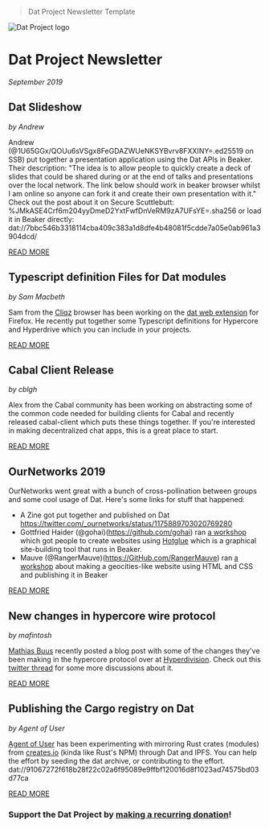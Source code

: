 > Dat Project Newsletter Template

![Dat Project logo](https://datproject.org/public/img/dat-logo.png)
# Dat Project Newsletter
_September 2019_

## Dat Slideshow
_by Andrew_

Andrew (@1U65GGx/QOUu6sVSgx8FeGDAZWUeNKSYBvrv8FXXINY=.ed25519 on SSB) put together a presentation application using the Dat APIs in Beaker. Their description: "The idea is to allow people to quickly create a deck of slides that could be shared during or at the end of talks and presentations over the local network. The link below should work in beaker browser whilst I am online so anyone can fork it and create their own presentation with it." Check out the post about it on Secure Scuttlebutt: %JMkASE4Crf6m204yyDmeD2YxtFwfDnVeRM9zA7UFsYE=.sha256 or load it in Beaker directly: dat://7bbc546b3318114cba409c383a1d8dfe4b48081f5cdde7a05e0ab961a3904dcd/

[READ MORE](https://github.com/andrew6767/dat-lwc-slides)

## Typescript definition Files for Dat modules
_by Sam Macbeth_

Sam from the [Cliqz](https://cliqz.com/) browser has been working on the [dat web extension](https://github.com/cliqz-oss/dat-webext) for Firefox. He recently put together some Typescript definitions for Hypercore and Hyperdrive which you can include in your projects.

[READ MORE](https://github.com/sammacbeth/types)

## Cabal Client Release
_by cblgh_

Alex from the Cabal community has been working on abstracting some of the common code needed for building clients for Cabal and recently released cabal-client which puts these things together. If you're interested in making decentralized chat apps, this is a great place to start.

[READ MORE](https://github.com/cabal-club/cabal-client)

## OurNetworks 2019

OurNetworks went great with a bunch of cross-pollination between groups and some cool usage of Dat. Here's some links for stuff that happened:

- A Zine got put together and published on Dat https://twitter.com/_ournetworks/status/1175889703020769280
- Gottfried Haider (@gohai)(https://github.com/gohai) ran [a workshop](https://github.com/ournetworks/2019-submissions/issues/20) which got people to create websites using [Hotglue](https://github.com/gohai/hotglue) which is a graphical site-building tool that runs in Beaker.
- Mauve (@RangerMauve)(https://GitHub.com/RangerMauve) ran [a workshop](https://github.com/ournetworks/2019-submissions/issues/9) about making a geocities-like website using HTML and CSS and publishing it in Beaker

[READ MORE](https://ournetworks.ca/)

## New changes in hypercore wire protocol
_by mafintosh_

[Mathias Buus](https://github.com/mafintosh/) recently posted a blog post with some of the changes they've been making in the hypercore protocol over at [Hyperdivision](https://hyperdivision.dk/). Check out this [twitter thread](https://twitter.com/mafintosh/status/1177259694441861120) for some more discussions about it.

[READ MORE](https://mafinto.sh/blog/introducing-hypercore-8.html)

## Publishing the Cargo registry on Dat
_by Agent of User_

[Agent of User](https://github.com/agentofuser) has been experimenting with mirroring Rust crates (modules) from [creates.io](https://viewer.scuttlebot.io/%25M8DEDuxZZhg7Ly4VVJnE3Az1N7tSCWw5v2AuO2ay3h8%3D.sha256) (kinda like Rust's NPM) through Dat and IPFS. You can help the effort by seeding the dat archive, or contributing to the effort. dat://91067272f618b28f22c02a6f95089e9ffbf120016d8f1023ad74575bd03d77ca

[READ MORE](https://viewer.scuttlebot.io/%25M8DEDuxZZhg7Ly4VVJnE3Az1N7tSCWw5v2AuO2ay3h8%3D.sha256)

### Support the Dat Project by [__making a recurring donation__](https://opencollective.com/dat)!

